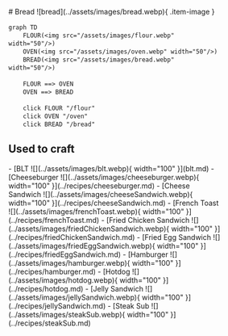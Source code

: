 <figure markdown="1">
# Bread
![bread](../assets/images/bread.webp){ .item-image }

```mermaid
graph TD
    FLOUR(<img src="/assets/images/flour.webp" width="50"/>)
    OVEN(<img src="/assets/images/oven.webp" width="50"/>)
    BREAD(<img src="/assets/images/bread.webp" width="50"/>)

    FLOUR ==> OVEN
    OVEN ==> BREAD

    click FLOUR "/flour"
    click OVEN "/oven"
    click BREAD "/bread"
```

## Used to craft  

<div class="grid cards" markdown>
- [BLT ![](../assets/images/blt.webp){ width="100" }](blt.md)  
- [Cheeseburger ![](../assets/images/cheeseburger.webp){ width="100" }](../recipes/cheeseburger.md)  
- [Cheese Sandwich ![](../assets/images/cheeseSandwich.webp){ width="100" }](../recipes/cheeseSandwich.md)  
- [French Toast ![](../assets/images/frenchToast.webp){ width="100" }](../recipes/frenchToast.md)  
- [Fried Chicken Sandwich ![](../assets/images/friedChickenSandwich.webp){ width="100" }](../recipes/friedChickenSandwich.md)  
- [Fried Egg Sandwich ![](../assets/images/friedEggSandwich.webp){ width="100" }](../recipes/friedEggSandwich.md)  
- [Hamburger ![](../assets/images/hamburger.webp){ width="100" }](../recipes/hamburger.md)  
- [Hotdog ![](../assets/images/hotdog.webp){ width="100" }](../recipes/hotdog.md)  
- [Jelly Sandwich ![](../assets/images/jellySandwich.webp){ width="100" }](../recipes/jellySandwich.md)  
- [Steak Sub ![](../assets/images/steakSub.webp){ width="100" }](../recipes/steakSub.md)  
</div>

</figure>